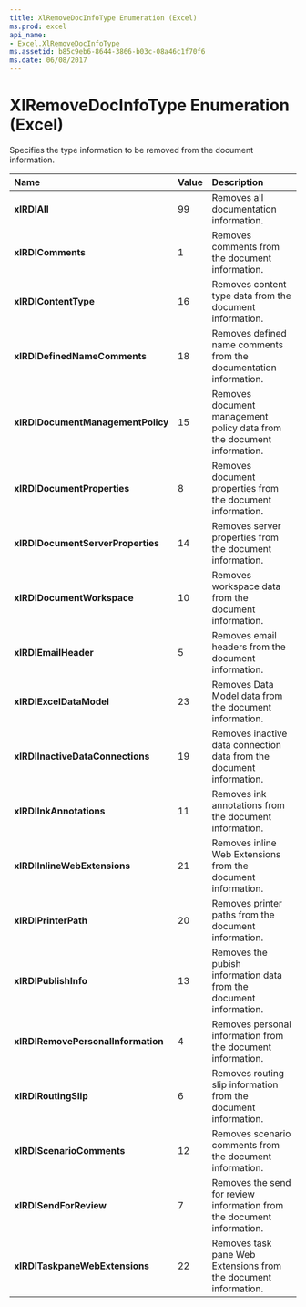 ```yaml
---
title: XlRemoveDocInfoType Enumeration (Excel)
ms.prod: excel
api_name:
- Excel.XlRemoveDocInfoType
ms.assetid: b85c9eb6-8644-3866-b03c-08a46c1f70f6
ms.date: 06/08/2017
---
```



# XlRemoveDocInfoType Enumeration (Excel)

Specifies the type information to be removed from the document information.



|**Name**|**Value**|**Description**|
|:-----|:-----|:-----|
| **xlRDIAll**|99|Removes all documentation information.|
| **xlRDIComments**|1|Removes comments from the document information.|
| **xlRDIContentType**|16|Removes content type data from the document information.|
| **xlRDIDefinedNameComments**|18|Removes defined name comments from the documentation information.|
| **xlRDIDocumentManagementPolicy**|15|Removes document management policy data from the document information.|
| **xlRDIDocumentProperties**|8|Removes document properties from the document information.|
| **xlRDIDocumentServerProperties**|14|Removes server properties from the document information.|
| **xlRDIDocumentWorkspace**|10|Removes workspace data from the document information.|
| **xlRDIEmailHeader**|5|Removes email headers from the document information.|
| **xlRDIExcelDataModel**|23|Removes Data Model data from the document information.|
| **xlRDIInactiveDataConnections**|19|Removes inactive data connection data from the document information.|
| **xlRDIInkAnnotations**|11|Removes ink annotations from the document information.|
| **xlRDIInlineWebExtensions**|21|Removes inline Web Extensions from the document information.|
| **xlRDIPrinterPath**|20|Removes printer paths from the document information.|
| **xlRDIPublishInfo**|13|Removes the pubish information data from the document information.|
| **xlRDIRemovePersonalInformation**|4|Removes personal information from the document information.|
| **xlRDIRoutingSlip**|6|Removes routing slip information from the document information.|
| **xlRDIScenarioComments**|12|Removes scenario comments from the document information.|
| **xlRDISendForReview**|7|Removes the send for review information from the document information.|
| **xlRDITaskpaneWebExtensions**|22|Removes task pane Web Extensions from the document information.|

